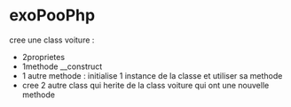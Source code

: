 # exoPooPhp

cree une class voiture :
- 2proprietes
- 1methode __construct
- 1 autre methode : initialise 1 instance de la classe et utiliser sa methode
- cree 2 autre class qui herite de la class voiture qui ont une nouvelle methode


